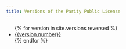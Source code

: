 ```yaml
---
title: Versions of the Parity Public License
---
```


<ul>
  {% for version in site.versions reversed %}
    <li>
      <a href="{{version.url}}">{{version.number}}</a>
    </li>
  {% endfor %}
</ul>

